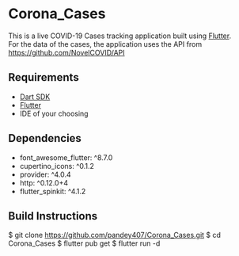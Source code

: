 # Corona_Cases
This is a live COVID-19 Cases tracking application built using <a href="https://flutter.dev/">Flutter</a>.<br>
For the data of the cases, the application uses the API from https://github.com/NovelCOVID/API<br>
## Requirements
 - [Dart SDK](https://dart.dev/get-dart)
 - [Flutter](flutter.dev)
 - IDE of your choosing 

## Dependencies
 - font_awesome_flutter: ^8.7.0
 - cupertino_icons: ^0.1.2
 - provider: ^4.0.4
 - http: ^0.12.0+4
 - flutter_spinkit: ^4.1.2

## Build Instructions
$ git clone https://github.com/pandey407/Corona_Cases.git
$ cd Corona_Cases
$ flutter pub get
$ flutter run -d <device>


